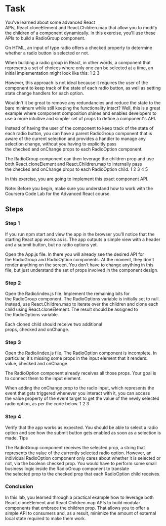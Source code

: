 # Task

You've learned about some advanced React APIs, React.cloneElement and React.Children.map that allow you to modify the children of a component dynamically. In this exercise, you'll use these APIs to build a RadioGroup component.

On HTML, an input of type radio offers a checked property to determine whether a radio button is selected or not.

When building a radio group in React, in other words, a component that represents a set of choices where only one can be selected at a time, an initial implementation might look like this:
1
2
3

However, this approach is not ideal because it requires the user of the component to keep track of the state of each radio button, as well as setting state change handlers for each option.

Wouldn't it be great to remove any redundancies and reduce the state to the bare minimum while still keeping the functionality intact? Well, this is a great example where component composition shines and enables developers to use a more intuitive and simpler set of props to define a component's API.

Instead of having the user of the component to keep track of the state of each radio button, you can have a parent RadioGroup component that is aware of the current selection and provides a handler to manage any selection change, without you having to explicitly pass the checked and onChange props to each RadioOption component.

The RadioGroup component can then leverage the children prop and use both React.cloneElement and React.Children.map to internally pass the checked and onChange props to each RadioOption child.
1
2
3
4
5

In this exercise, you are going to implement this exact component API.

Note: Before you begin, make sure you understand how to work with the Coursera Code Lab for the Advanced React course.

## Steps

### Step 1

If you run npm start and view the app in the browser you'll notice that the starting React app works as is. The app outputs a simple view with a header and a submit button, but no radio options yet.

Open the App.js file. In there you will already see the desired API for the RadioGroup and RadioOption components. At the moment, they don't render anything on the screen. You don't have to change anything in this file, but just understand the set of props involved in the component design.

### Step 2

Open the Radio/index.js file. Implement the remaining bits for the RadioGroup component. The RadioOptions variable is initially set to null. Instead, use React.Children.map to iterate over the children and clone each child using React.cloneElement. The result should be assigned to the RadioOptions variable.

Each cloned child should receive two additional props, checked and onChange.

### Step 3

Open the Radio/index.js file. The RadioOption component is incomplete. In particular, it's missing some props in the input element that it renders:  value, checked and onChange.

The RadioOption component already receives all those props. Your goal is to connect them to the input element.

When adding the onChange prop to the radio input, which represents the event that gets triggered whenever you interact with it, you can access the value property of the event target to get the value of the newly selected radio option, as per the code below.
1
2
3

### Step 4

Verify that the app works as expected. You should be able to select a radio option and see how the submit button gets enabled as soon as a selection is made.
Tips

The RadioGroup component receives the selected prop, a string that represents the value of the currently selected radio option. However, an individual RadioOption component only cares about whether it is selected or not, via the boolean checked prop. You would have to perform some small business logic inside the RadioGroup component to translate the selected prop to the checked prop that each RadioOption child receives.

### Conclusion

In this lab, you learned through a practical example how to leverage both  React.cloneElement and React.Children.map APIs to build modular components that embrace the children prop. That allows you to offer a simple API to consumers and, as a result, minimize the amount of external local state required to make them work.


